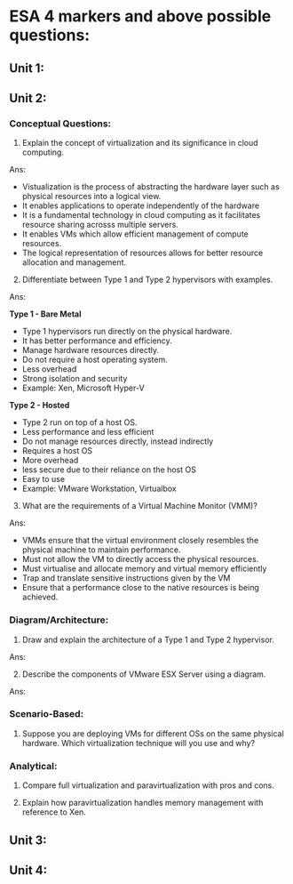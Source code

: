 # ESA 4 markers and above possible questions:

## Unit 1:

## Unit 2:

### Conceptual Questions:

1) Explain the concept of virtualization and its significance in cloud computing.

Ans:

- Vistualization is the process of abstracting the hardware layer such as physical resources into a logical view.
- It enables applications to operate independently of the hardware
- It is a fundamental technology in cloud computing as it facilitates resource sharing acrosss multiple servers.
- It enables VMs which allow efficient management of compute resources.
- The logical representation of resources allows for better resource allocation and management.

2) Differentiate between Type 1 and Type 2 hypervisors with examples.

Ans:

**Type 1 - Bare Metal**

- Type 1 hypervisors run directly on the physical hardware.
- It has better performance and efficiency.
- Manage hardware resources directly.
- Do not require a host operating system.
- Less overhead
- Strong isolation and security
- Example: Xen, Microsoft Hyper-V

**Type 2 - Hosted**

- Type 2 run on top of a host OS.
- Less performance and less efficient
- Do not manage resources directly, instead indirectly
- Requires a host OS
- More overhead
- less secure due to their reliance on the host OS
- Easy to use
- Example: VMware Workstation, Virtualbox

3) What are the requirements of a Virtual Machine Monitor (VMM)?

Ans:

- VMMs ensure that the virtual environment closely resembles the physical machine to maintain performance.
- Must not allow the VM to directly access the physical resources.
- Must virtualise and allocate memory and virtual memory efficiently
- Trap and translate sensitive instructions given by the VM
- Ensure that a performance close to the native resources is being achieved.

### Diagram/Architecture:

1) Draw and explain the architecture of a Type 1 and Type 2 hypervisor.

Ans:

2) Describe the components of VMware ESX Server using a diagram.

Ans:

### Scenario-Based:

1) Suppose you are deploying VMs for different OSs on the same physical hardware. Which virtualization technique will you use and why?

### Analytical:

1) Compare full virtualization and paravirtualization with pros and cons.

2) Explain how paravirtualization handles memory management with reference to Xen.

## Unit 3:

## Unit 4: